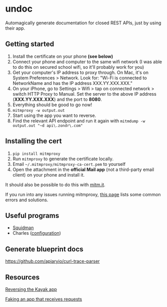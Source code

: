 # undoc

Automagically generate documentation for closed REST APIs, just by using their app.

## Getting started

1. Install the certificate on your phone __(see below)__
2. Connect your phone and computer to the same wifi network (I was able to do this on secured school wifi, so it'll probably work for you)
3. Get your computer's IP address to proxy through. On Mac, it's on System Preferences > Network. Look for: "Wi-Fi is connected to NetworkName and has the IP address XXX.YY.XXX.XXX."
4. On your iPhone, go to Settings > Wifi > tap on connected network > switch HTTP Proxy to Manual. Set the server to the above IP address (__XXX.YY.XXX.XXX__) and the port to __8080__.
5. Everything should be good to go now!
4. `mitmproxy -w output.out`
5. Start using the app you want to reverse.
6. Find the relevant API endpoint and run it again with `mitmdump -w output.out "~d api\.zondr\.com"`

## Installing the cert

1. `pip install mitmproxy`
2. Run `mitmproxy` to generate the certificate locally.
2. Email `~/.mitmproxy/mitmproxy-ca-cert.pem` to yourself
3. Open the attachment in the __official Mail app__ (not a third-party email client) on your phone and install it.

It should also be possible to do this with [mitm.it](http://mitm.it).

If you run into any issues running mitmproxy, [this page](https://github.com/dutzi/tamper/wiki/Troubleshooting) lists some common errors and solutions.

## Useful programs
 - [Squidman](http://squidman.net/squidman/)
 - Charles ([configuration](http://stackoverflow.com/a/11661124))

## Generate blueprint docs
https://github.com/apiaryio/curl-trace-parser

## Resources
[Reversing the Kayak app](http://www.shubhro.com/2014/12/18/reverse-engineering-kayak-mitmproxy/)

[Faking an app that receives requests](https://github.com/mitmproxy/mitmproxy/blob/master/examples/proxapp.py)